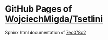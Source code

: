 GitHub Pages of [WojciechMigda/Tsetlini](https://github.com/WojciechMigda/Tsetlini.git)
===
Sphinx html documentation of [7ec078c2](https://github.com/WojciechMigda/Tsetlini/tree/7ec078c272d2d36a751ddaade7d153a4e8000fe7)
